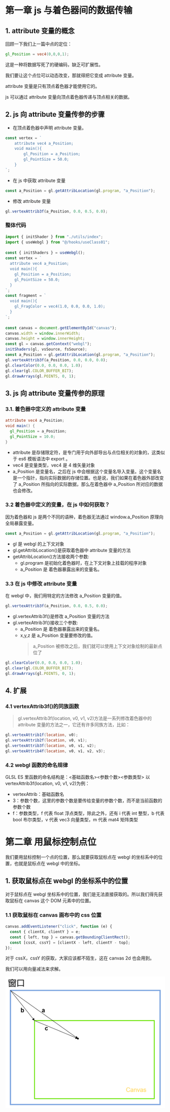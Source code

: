 # 第一章 js 与着色器间的数据传输

## 1. attribute 变量的概念

回顾一下我们上一篇中点的定位：

```glsl
gl_Position = vec4(0,0,0,1);
```

这是一种将数据写死了的硬编码，缺乏可扩展性。

我们要让这个点位可以动态改变，那就得把它变成 attribute 变量。

attribute 变量是只有顶点着色器才能使用它的。

js 可以通过 attribute 变量向顶点着色器传递与顶点相关的数据。

## 2. js 向 attribute 变量传参的步骤

- 在顶点着色器中声明 attribute 变量。

```js
const vertex = `
    attribute vec4 a_Position;
    void main(){
        gl_Position = a_Position;
        gl_PointSize = 50.0;
    }
`;
```

- 在 js 中获取 attribute 变量

```js
const a_Position = gl.getAttribLocation(gl.program, "a_Position");
```

- 修改 attribute 变量

```js
gl.vertexAttrib3f(a_Position, 0.0, 0.5, 0.0);
```

### 整体代码

```js
import { initShader } from "./utils/index";
import { useWebgl } from "@/hooks/useClass01";

const { initShaders } = useWebgl();
const vertex = `
  attribute vec4 a_Position;
  void main(){
    gl_Position = a_Position;
    gl_PointSize = 50.0;
  }
`;
const fragment = `
  void main(){
    gl_FragColor = vec4(1.0, 0.0, 0.0, 1.0);
  }
`;

const canvas = document.getElementById("canvas");
canvas.width = window.innerWidth;
canvas.height = window.innerHeight;
const gl = canvas.getContext("webgl");
initShaders(gl, vsSource, fsSource);
const a_Position = gl.getAttribLocation(gl.program, "a_Position");
gl.vertexAttrib3f(a_Position, 0.0, 0.0, 0.0);
gl.clearColor(0.0, 0.0, 0.0, 1.0);
gl.clear(gl.COLOR_BUFFER_BIT);
gl.drawArrays(gl.POINTS, 0, 1);
```

## 3. js 向 attribute 变量传参的原理

### 3.1. 着色器中定义的 attribute 变量

```glsl
attribute vec4 a_Position;
void main() {
  gl_Position = a_Position;
  gl_PointSize = 10.0;
}
```

- attribute 是存储限定符，是专门用于向外部导出与点位相关的对象的，这类似于 es6 模板语法中 export 。
- vec4 是变量类型，vec4 是 4 维矢量对象
- a_Position 是变量名，之后在 js 中会根据这个变量名导入变量。这个变量名是一个指针，指向实际数据的存储位置。也是说，我们如果在着色器外部改变了 a_Position 所指向的实际数据，那么在着色器中 a_Position 所对应的数据也会修改。

### 3.2 着色器中定义的变量，在 js 中如何获取？

因为着色器和 js 是两个不同的语种，着色器无法通过 window.a_Position 原理向全局暴露变量。

```js
const a_Position = gl.getAttribLocation(gl.program, "a_Position");
```

- gl 是 webgl 的上下文对象
- gl.getAttribLocation()是获取着色器中 attribute 变量的方法
- getAttribLocation()方法接收两个参数:
  - gl.program 是初始化着色器时，在上下文对象上挂载的程序对象
  - a_Position 是 着色器暴露出来的变量名。

### 3.3 在 js 中修改 attribute 变量

在 webgl 中，我们用特定的方法修改 a_Position 变量的值。

```js
gl.vertexAttrib3f(a_Position, 0.0, 0.5, 0.0);
```

- gl.vertexAttrib3f()是修改 a_Position 变量的方法
- gl.vertexAttrib3f()接收三个参数:
  - a_Position 是 着色器暴露出来的变量名。
  - x,y,z 是 a_Position 变量要修改的值。
    > a_Position 被修改之后，我们就可以使用上下文对象绘制的最新点位了

```js
gl.clearColor(0.0, 0.0, 0.0, 1.0);
gl.clear(gl.COLOR_BUFFER_BIT);
gl.drawArrays(gl.POINTS, 0, 1);
```

## 4. 扩展

### 4.1 vertexAttrib3f()的同族函数

> gl.vertexAttrib3f(location, v0, v1, v2)方法是一系列修改着色器中的 attribute 变量的方法之一，它还有许多同族方法，比如：

```glsl
gl.vertexAttrib1f(location, v0);
gl.vertexAttrib2f(location, v0, v1);
gl.vertexAttrib3f(location, v0, v1, v2);
gl.vertexAttrib4f(location, v0, v1, v2, v3);
```

### 4.2 webgl 函数的命名规律

GLSL ES 里函数的命名结构是：<基础函数名><参数个数><参数类型>
以 vertexAttrib3f(location, v0, v1, v2)为例：

- vertexAttrib：基础函数名
- 3：参数个数，这里的参数个数是要传给变量的参数个数，而不是当前函数的参数个数
- f：参数类型，f 代表 float 浮点类型，除此之外，还有 i 代表 int 整型，b 代表 bool 布尔类型，v 代表 vec3 向量类型，m 代表 mat4 矩阵类型

# 第二章 用鼠标控制点位

我们要用鼠标控制一个点的位置，那么就要获取鼠标点在 webgl 的坐标系中的位置，也就是鼠标点在 webgl 中的坐标。

## 1. 获取鼠标点在 webgl 的坐标系中的位置

对于鼠标点在 webgl 坐标系中的位置，我们是无法直接获取的。所以我们得先获取鼠标在 canvas 这个 DOM 元素中的位置。

### 1.1 获取鼠标在 canvas 画布中的 css 位置

```js
canvas.addEventListener("click", function (e) {
  const { clientX, clientY } = e;
  const { left, top } = canvas.getBoundingClientRect();
  const [cssX, cssY] = [clientX - left, clientY - top];
});
```

对于 cssX，cssY 的获取，大家应该都不陌生，这在 canvas 2d 也会用到。

我们可以用向量减法来求解。

![alt text](./images/01.png)
